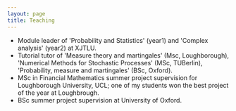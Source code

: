 ```yaml
---
layout: page
title: Teaching
---
```


* Module leader of 'Probability and Statistics' (year1) and 'Complex analysis' (year2) at XJTLU.
* Tutorial tutor of 'Measure theory and martingales' (Msc, Loughborough), 'Numerical Methods for Stochastic Processes' (MSc, TUBerlin), 'Probability, measure and martingales' (BSc, Oxford).
* MSc in Financial Mathematics summer project supervision for Loughborough University, UCL; one of my students won the best project of the year at Loughbrough. 
* BSc summer project supervision at University of Oxford.

